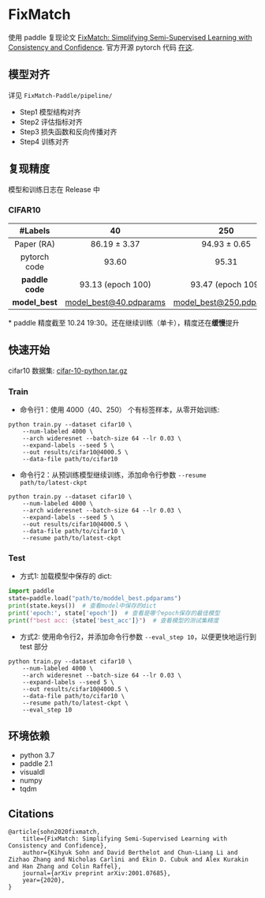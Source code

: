 # FixMatch

使用 paddle 复现论文 [FixMatch: Simplifying Semi-Supervised Learning with Consistency and Confidence](https://arxiv.org/abs/2001.07685).
官方开源 pytorch 代码 [在这](https://github.com/google-research/fixmatch).

## 模型对齐

详见 `FixMatch-Paddle/pipeline/`

- Step1 模型结构对齐
- Step2 评估指标对齐
- Step3 损失函数和反向传播对齐
- Step4 训练对齐

## 复现精度

模型和训练日志在 Release 中

### CIFAR10

| #Labels | 40 | 250 | 4000 |
|:---:|:---:|:---:|:---:|
| Paper (RA) | 86.19 ± 3.37 | 94.93 ± 0.65 | 95.74 ± 0.05 |
| pytorch code | 93.60 | 95.31 | 95.77 |
| **paddle code** | 93.13 (epoch 100) | 93.47 (epoch 109) | 94.338 (epoch 129) |
| **model_best** | [model_best@40.pdparams](https://github.com/ImportPaddle/FixMatch-Paddle/releases/tag/trainv0.8) | [model_best@250.pdparams](https://github.com/ImportPaddle/FixMatch-Paddle/releases/tag/trainv0.8) | [model_best@4000.pdparams](https://github.com/ImportPaddle/FixMatch-Paddle/releases/tag/trainv0.8) |

\* paddle 精度截至 10.24 19:30。还在继续训练（单卡），精度还在**缓慢**提升

## 快速开始

cifar10 数据集: [cifar-10-python.tar.gz](https://github.com/ImportPaddle/FixMatch-Paddle/releases/tag/trainv0.8)

### Train

- 命令行1：使用 4000（40、250） 个有标签样本，从零开始训练:

```
python train.py --dataset cifar10 \
    --num-labeled 4000 \
    --arch wideresnet --batch-size 64 --lr 0.03 \
    --expand-labels --seed 5 \
    --out results/cifar10@4000.5 \
    --data-file path/to/cifar10
```

- 命令行2：从预训练模型继续训练，添加命令行参数 `--resume path/to/latest-ckpt`

```
python train.py --dataset cifar10 \
    --num-labeled 4000 \
    --arch wideresnet --batch-size 64 --lr 0.03 \
    --expand-labels --seed 5 \
    --out results/cifar10@4000.5 \
    --data-file path/to/cifar10 \
    --resume path/to/latest-ckpt 
```

### Test

- 方式1: 加载模型中保存的 dict:
```python
import paddle 
state=paddle.load("path/to/moddel_best.pdparams")
print(state.keys())  # 查看model中保存的dict
print('epoch:', state['epoch'])  # 查看是哪个epoch保存的最佳模型
print(f"best acc: {state['best_acc']}")  # 查看模型的测试集精度
```

- 方式2: 使用命令行2，并添加命令行参数 `--eval_step 10`，以便更快地运行到 test 部分
```
python train.py --dataset cifar10 \
    --num-labeled 4000 \
    --arch wideresnet --batch-size 64 --lr 0.03 \
    --expand-labels --seed 5 \
    --out results/cifar10@4000.5 \
    --data-file path/to/cifar10 \
    --resume path/to/latest-ckpt \
    --eval_step 10
```

## 环境依赖

- python 3.7
- paddle 2.1
- visualdl
- numpy
- tqdm

## Citations

```
@article{sohn2020fixmatch,
    title={FixMatch: Simplifying Semi-Supervised Learning with Consistency and Confidence},
    author={Kihyuk Sohn and David Berthelot and Chun-Liang Li and Zizhao Zhang and Nicholas Carlini and Ekin D. Cubuk and Alex Kurakin and Han Zhang and Colin Raffel},
    journal={arXiv preprint arXiv:2001.07685},
    year={2020},
}
```
